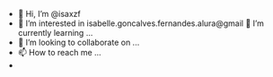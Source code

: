 - 👋 Hi, I’m @isaxzf
- 👀 I’m interested in 
 isabelle.goncalves.fernandes.alura@gmail
🌱 I’m currently learning ...
- 💞️ I’m looking to collaborate on ...
- 📫 How to reach me ...
- 
